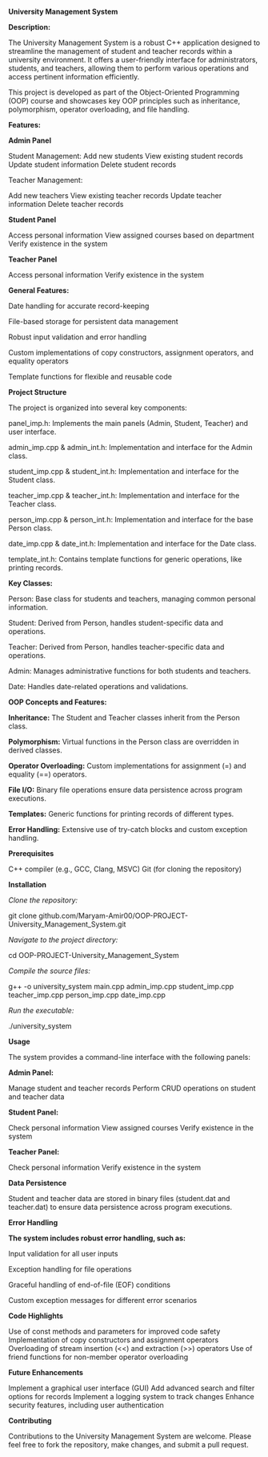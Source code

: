 **University Management System**

**Description:**

The University Management System is a robust C++ application designed to streamline the management of student and teacher records within a university environment. It offers a user-friendly interface for administrators, students, and teachers, allowing them to perform various operations and access pertinent information efficiently.

This project is developed as part of the Object-Oriented Programming (OOP) course and showcases key OOP principles such as inheritance, polymorphism, operator overloading, and file handling.

**Features:**

**Admin Panel**

Student Management:
Add new students
View existing student records
Update student information
Delete student records

Teacher Management:

Add new teachers
View existing teacher records
Update teacher information
Delete teacher records

**Student Panel**

Access personal information
View assigned courses based on department
Verify existence in the system

**Teacher Panel**

Access personal information
Verify existence in the system

**General Features:**

Date handling for accurate record-keeping

File-based storage for persistent data management

Robust input validation and error handling

Custom implementations of copy constructors, assignment operators, and equality operators

Template functions for flexible and reusable code

**Project Structure**

The project is organized into several key components:

panel_imp.h: Implements the main panels (Admin, Student, Teacher) and user interface.

admin_imp.cpp & admin_int.h: Implementation and interface for the Admin class.

student_imp.cpp & student_int.h: Implementation and interface for the Student class.

teacher_imp.cpp & teacher_int.h: Implementation and interface for the Teacher class.

person_imp.cpp & person_int.h: Implementation and interface for the base Person class.

date_imp.cpp & date_int.h: Implementation and interface for the Date class.

template_int.h: Contains template functions for generic operations, like printing records.

**Key Classes:**

Person: Base class for students and teachers, managing common personal information.

Student: Derived from Person, handles student-specific data and operations.

Teacher: Derived from Person, handles teacher-specific data and operations.

Admin: Manages administrative functions for both students and teachers.

Date: Handles date-related operations and validations.

**OOP Concepts and Features:**

**Inheritance:** The Student and Teacher classes inherit from the Person class.

**Polymorphism:** Virtual functions in the Person class are overridden in derived classes.

**Operator Overloading:** Custom implementations for assignment (=) and equality (==) operators.

**File I/O:** Binary file operations ensure data persistence across program executions.

**Templates:** Generic functions for printing records of different types.

**Error Handling:** Extensive use of try-catch blocks and custom exception handling.

**Prerequisites**

C++ compiler (e.g., GCC, Clang, MSVC)
Git (for cloning the repository)

**Installation**

_Clone the repository:_


git clone github.com/Maryam-Amir00/OOP-PROJECT-University_Management_System.git

_Navigate to the project directory:_


cd OOP-PROJECT-University_Management_System

_Compile the source files:_


g++ -o university_system main.cpp admin_imp.cpp student_imp.cpp teacher_imp.cpp person_imp.cpp date_imp.cpp

_Run the executable:_


./university_system

**Usage**

The system provides a command-line interface with the following panels:

**Admin Panel:**

Manage student and teacher records
Perform CRUD operations on student and teacher data

**Student Panel:**

Check personal information
View assigned courses
Verify existence in the system

**Teacher Panel:**

Check personal information
Verify existence in the system

**Data Persistence**

Student and teacher data are stored in binary files (student.dat and teacher.dat) to ensure data persistence across program executions.

**Error Handling**

**The system includes robust error handling, such as:**

Input validation for all user inputs

Exception handling for file operations

Graceful handling of end-of-file (EOF) conditions

Custom exception messages for different error scenarios

**Code Highlights**

Use of const methods and parameters for improved code safety
Implementation of copy constructors and assignment operators
Overloading of stream insertion (<<) and extraction (>>) operators
Use of friend functions for non-member operator overloading

**Future Enhancements**

Implement a graphical user interface (GUI)
Add advanced search and filter options for records
Implement a logging system to track changes
Enhance security features, including user authentication

**Contributing**

Contributions to the University Management System are welcome. Please feel free to fork the repository, make changes, and submit a pull request.
